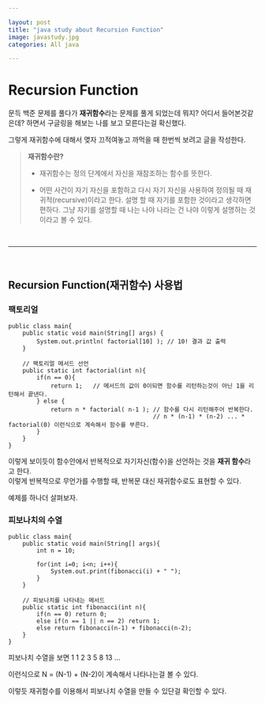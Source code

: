 ```yaml
---  

layout: post  
title: "java study about Recursion Function"  
image: javastudy.jpg  
categories: All java  

---  
```


# Recursion Function  

문득 백준 문제를 풀다가 **재귀함수**라는 문제를 풀게 되었는데 뭐지? 어디서 들어본것같은데? 하면서 구글링을 해보는 나를 보고 모른다는걸 확신했다.  

그렇게 재귀함수에 대해서 몆자 끄적여놓고 까먹을 때 한번씩 보려고 글을 작성한다.  

> **재귀함수란?**  
> 
> * 재귀함수는 정의 단계에서 자신을 재참조하는 함수를 뜻한다.  
> 
> * 어떤 사건이 자기 자신을 포함하고 다시 자기 자신을 사용하여 정의될 때 재귀적(recursive)이라고 한다. 설명 할 때 자기를 포함한 것이라고 생각하면 편하다. 그냥 자기를 설명할 때 나는 나야 나라는 건 나야 이렇게 설명하는 것이라고 볼 수 있다.  

<br>  

---  

<br>  

## Recursion Function(재귀함수) 사용법  

### 팩토리얼  
```  
public class main{
    public static void main(String[] args) {
        System.out.println( factorial[10] ); // 10! 결과 값 출력
    }

    // 팩토리얼 메서드 선언  
    public static int factorial(int n){
        if(n == 0){
            return 1;   // 메서드의 값이 0이되면 함수를 리턴하는것이 아닌 1을 리턴해서 끝낸다.  
        } else {
            return n * factorial( n-1 ); // 함수를 다시 리턴해주어 반복한다.
                                         // n * (n-1) * (n-2) ... * factorial(0) 이런식으로 계속해서 함수를 부른다.
        }
    }
}
```  

이렇게 보이듯이 함수안에서 반복적으로 자기자신(함수)을 선언하는 것을 **재귀 함수**라고 한다.  
이렇게 반복적으로 무언가를 수행할 때, 반복문 대신 재귀함수로도 표현할 수 있다.  

예제를 하나더 살펴보자.  

### 피보나치의 수열  
```  
public class main{
    public static void main(String[] args){
        int n = 10;

        for(int i=0; i<n; i++){
            System.out.print(fibonacci(i) + " ");  
        }
    }

    // 피보나치를 나타내는 메서드
    public static int fibonacci(int n){
        if(n == 0) return 0;  
        else if(n == 1 || n == 2) return 1;  
        else return fibonacci(n-1) + fibonacci(n-2);  
    }
}
```

피보나치 수열을 보면 1 1 2 3 5 8 13 ...  

이런식으로 N = (N-1) + (N-2)이 계속해서 나타나는걸 볼 수 있다.  

이렇듯 재귀함수를 이용해서 피보나치 수열을 만들 수 있단걸 확인할 수 있다.  

